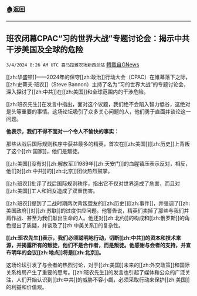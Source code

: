 ###  [:house:返回](README.md)
---


## 班农闭幕CPAC“习的世界大战”专题讨论会：揭示中共干涉美国及全球的危险
`3/4/2024 8:26 AM UTC 喜马拉雅农场新西兰站` [轉載自GNews](https://gnews.org/articles/2362871)

[[zh:华盛顿]]——2024年的保守[[zh:政治]]行动大会（CPAC）在帷幕落下之际，[[zh:史蒂夫·班农]]（Steve Bannon）主持了名为“习的世界大战”的专题讨论会，深入探讨了[[zh:中共]]在[[zh:美国]]和全球范围内的干涉危险。

[[zh:班农先生]]在发言中指出，面对这个议题，我们绝不会陷入智力低谷，这绝对是头等重要的事情。这场论坛吸引了众多关心问题的人，他们勇于直面并谈论这一问题。

**他表示，我们不得不面对一个令人不愉快的事实：**

那些从战后国际规则秩序中获益最多的精英，首次在[[zh:美国]][[zh:历史]]上背叛了这个[[zh:国家]]，他们是叛徒。

[[zh:美国]]没有对[[zh:解放军]]1989年[[zh:天安门]]的血腥镇压表示反对，相反，他们对[[zh:中共]]的[[zh:北京]]团伙热烈鼓掌。

[[zh:班农]]批评了战后国际规则秩序，指出它不仅对世界造成了危害，而且对[[zh:美国]]工人和妇女造成了双重伤害。

[[zh:班农]]提到了二战时期两次背叛盟友的[[zh:历史]][[zh:事件]]，并强调了[[zh:美国政府]]对[[zh:苏联]]的过度供应问题。他警告说，精英们卖掉了那些与我们并肩作战、甚至为我们献出生命的人。他还对[[zh:北约]]的构成和[[zh:俄罗斯]]的角色提出了质疑，并谈及了[[zh:中美关系]]的复杂性。

**[[zh:班农先生]]表示，我们必须聪明地行动，切断[[zh:中共]]的资本和技术来源，并揭露所有的叛徒，他们不是合作者，而是叛徒。他感谢与会者的支持，并宣布明年的会议[[zh:地点]]将是[[zh:北京]]。**

这场论坛引发了与会者的热烈讨论，对于[[zh:美国]]未来的[[zh:外交政策]]和国际关系格局产生了重要的思考。[[zh:班农先生]]的发言也引起了媒体和公众的广泛关注，人们开始认识到[[zh:中共]]的威胁不容小觑，必须采取行动来保护[[zh:美国]]的利益和价值观。

